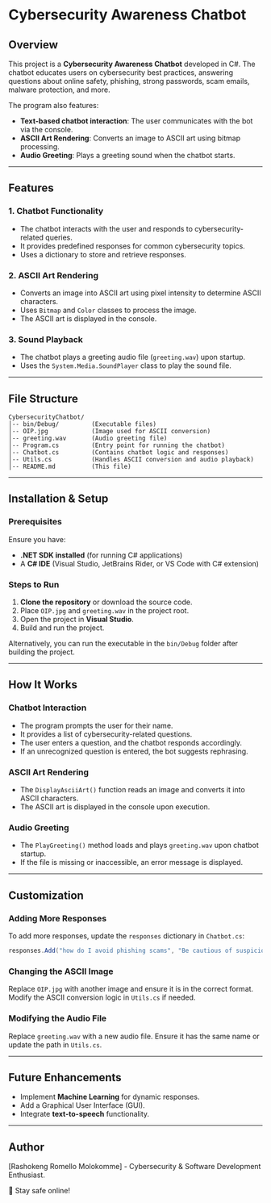 # Cybersecurity Awareness Chatbot

## Overview

This project is a **Cybersecurity Awareness Chatbot** developed in C#. The chatbot educates users on cybersecurity best practices, answering questions about online safety, phishing, strong passwords, scam emails, malware protection, and more.

The program also features:

- **Text-based chatbot interaction**: The user communicates with the bot via the console.
- **ASCII Art Rendering**: Converts an image to ASCII art using bitmap processing.
- **Audio Greeting**: Plays a greeting sound when the chatbot starts.

---

## Features

### 1. Chatbot Functionality

- The chatbot interacts with the user and responds to cybersecurity-related queries.
- It provides predefined responses for common cybersecurity topics.
- Uses a dictionary to store and retrieve responses.

### 2. ASCII Art Rendering

- Converts an image into ASCII art using pixel intensity to determine ASCII characters.
- Uses `Bitmap` and `Color` classes to process the image.
- The ASCII art is displayed in the console.

### 3. Sound Playback

- The chatbot plays a greeting audio file (`greeting.wav`) upon startup.
- Uses the `System.Media.SoundPlayer` class to play the sound file.

---

## File Structure

```
CybersecurityChatbot/
│-- bin/Debug/         (Executable files)
│-- OIP.jpg            (Image used for ASCII conversion)
│-- greeting.wav       (Audio greeting file)
│-- Program.cs         (Entry point for running the chatbot)
│-- Chatbot.cs         (Contains chatbot logic and responses)
│-- Utils.cs           (Handles ASCII conversion and audio playback)
│-- README.md          (This file)
```

---

## Installation & Setup

### Prerequisites

Ensure you have:

- **.NET SDK installed** (for running C# applications)
- A **C# IDE** (Visual Studio, JetBrains Rider, or VS Code with C# extension)

### Steps to Run

1. **Clone the repository** or download the source code.
2. Place `OIP.jpg` and `greeting.wav` in the project root.
3. Open the project in **Visual Studio**.
4. Build and run the project.

Alternatively, you can run the executable in the `bin/Debug` folder after building the project.

---

## How It Works

### **Chatbot Interaction**

- The program prompts the user for their name.
- It provides a list of cybersecurity-related questions.
- The user enters a question, and the chatbot responds accordingly.
- If an unrecognized question is entered, the bot suggests rephrasing.

### **ASCII Art Rendering**

- The `DisplayAsciiArt()` function reads an image and converts it into ASCII characters.
- The ASCII art is displayed in the console upon execution.

### **Audio Greeting**

- The `PlayGreeting()` method loads and plays `greeting.wav` upon chatbot startup.
- If the file is missing or inaccessible, an error message is displayed.

---

## Customization

### Adding More Responses

To add more responses, update the `responses` dictionary in `Chatbot.cs`:

```csharp
responses.Add("how do I avoid phishing scams", "Be cautious of suspicious emails and never click unknown links!");
```

### Changing the ASCII Image

Replace `OIP.jpg` with another image and ensure it is in the correct format. Modify the ASCII conversion logic in `Utils.cs` if needed.

### Modifying the Audio File

Replace `greeting.wav` with a new audio file. Ensure it has the same name or update the path in `Utils.cs`.

---

## Future Enhancements

- Implement **Machine Learning** for dynamic responses.
- Add a Graphical User Interface (GUI).
- Integrate **text-to-speech** functionality.

---

## Author

[Rashokeng Romello Molokomme] - Cybersecurity & Software Development Enthusiast.

🚀 Stay safe online!

